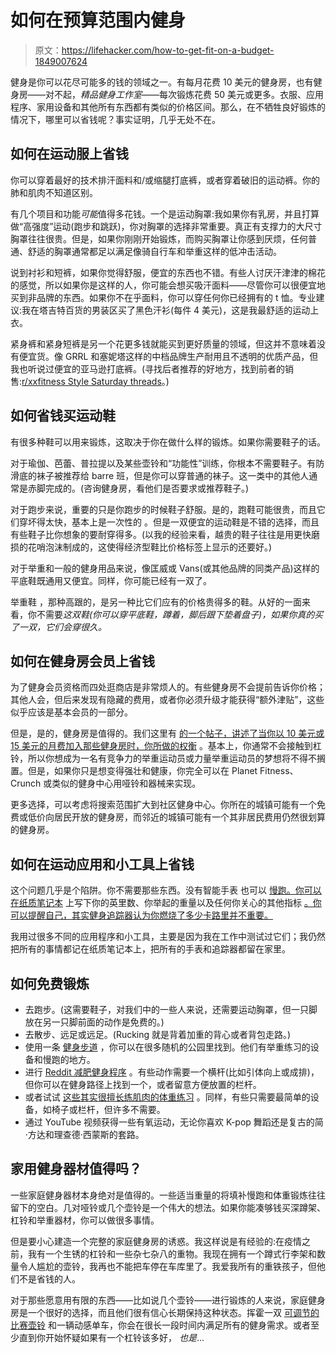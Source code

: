 # 如何在预算范围内健身

> 原文：<https://lifehacker.com/how-to-get-fit-on-a-budget-1849007624>

健身是你可以花尽可能多的钱的领域之一。有每月花费 10 美元的健身房，也有健身房——对不起，*精品健身工作室*——每次锻炼花费 50 美元或更多。衣服、应用程序、家用设备和其他所有东西都有类似的价格区间。那么，在不牺牲良好锻炼的情况下，哪里可以省钱呢？事实证明，几乎无处不在。



## 如何在运动服上省钱

你可以穿着最好的技术排汗面料和/或缩腿打底裤，或者穿着破旧的运动裤。你的肺和肌肉不知道区别。

有几个项目和功能*可能*值得多花钱。一个是运动胸罩:我如果你有乳房，并且打算做“高强度”运动(跑步和跳跃)，你对胸罩的选择非常重要。真正有支撑力的大尺寸胸罩往往很贵。但是，如果你刚刚开始锻炼，而购买胸罩让你感到厌烦，任何普通、舒适的胸罩通常都足以满足像骑自行车和举重这样的低冲击活动。

说到衬衫和短裤，如果你觉得舒服，便宜的东西也不错。有些人讨厌汗津津的棉花的感觉，所以如果你是这样的人，你可能会想买吸汗面料——尽管你可以很便宜地买到非品牌的东西。如果你不在乎面料，你可以穿任何你已经拥有的 t 恤。专业建议:我在塔吉特百货的男装区买了黑色汗衫(每件 4 美元)，这是我最舒适的运动上衣。

紧身裤和紧身短裤是另一个花更多钱就能买到更好质量的领域，但这并不意味着没有便宜货。像 GRRL 和塞妮塔这样的中档品牌生产耐用且不透明的优质产品，但我也听说过便宜的亚马逊打底裤。(寻找后者推荐的好地方，找到前者的销售:[r/xxfitness Style Saturday threads](https://www.reddit.com/r/xxfitness/search/?q=style&restrict_sr=1&sr_nsfw=)。)

## 如何省钱买运动鞋

有很多种鞋可以用来锻炼，这取决于你在做什么样的锻炼。如果你需要鞋子的话。

对于瑜伽、芭蕾、普拉提以及某些壶铃和“功能性”训练，你根本不需要鞋子。有防滑底的袜子被推荐给 barre 班，但是你可以穿普通的袜子。这一类中的其他人通常是赤脚完成的。(咨询健身房，看他们是否要求或推荐鞋子。)

对于跑步来说，重要的只是你跑步的时候鞋子舒服。是的，跑鞋可能很贵，而且它们穿坏得太快，基本上是一次性的 。但是一双便宜的运动鞋是不错的选择，而且有些鞋子比你想象的要耐穿得多。(以我的经验来看，越贵的鞋子往往是用更快磨损的花哨泡沫制成的，这使得经济型鞋比价格标签上显示的还要好。)

对于举重和一般的健身用品来说，像匡威或 Vans(或其他品牌的同类产品)这样的平底鞋既通用又便宜。同样，你可能已经有一双了。

举重鞋 ，那种高跟的，是另一种比它们应有的价格贵得多的鞋。从好的一面来看，你不需要*这双鞋(你可以穿平底鞋，蹲着，脚后跟下垫着盘子)，如果你真的买了一双，它们会穿很久。*

## 如何在健身房会员上省钱

为了健身会员资格而四处逛商店是非常烦人的。有些健身房不会提前告诉你价格；其他人会，但后来发现有隐藏的费用，或者你必须升级才能获得“额外津贴”，这些似乎应该是基本会员的一部分。

但是，是的，健身房是值得的。我们这里有 [的一个帖子，讲述了当你以 10 美元或 15 美元的月费加入那些健身房时，你所做的权衡](https://lifehacker.com/is-a-10-gym-membership-ever-really-worth-it-1848970889) 。基本上，你通常不会接触到杠铃，所以你想成为一名有竞争力的举重运动员或力量举重运动员的梦想将不得不搁置。但是，如果你只是想变得强壮和健康，你完全可以在 Planet Fitness、Crunch 或类似的健身中心用哑铃和器械来实现。

更多选择，可以考虑将搜索范围扩大到社区健身中心。你所在的城镇可能有一个免费或低价向居民开放的健身房，而邻近的城镇可能有一个其非居民费用仍然很划算的健身房。

## 如何在运动应用和小工具上省钱

这个问题几乎是个陷阱。你不需要那些东西。没有智能手表 也可以 [慢跑。你可以在纸质笔记本](https://lifehacker.com/how-to-ditch-your-smartwatch-and-jog-like-its-1982-1848933522) 上写下你的英里数、你举起的重量以及任何你关心的其他指标 [。你可以提醒自己，其实健身追踪器认为你燃烧了多少卡路里并不重要。](https://lifehacker.com/why-you-still-need-a-workout-notebook-1834590216)

我用过很多不同的应用程序和小工具，主要是因为我在工作中测试过它们；我仍然把所有的事情都记在纸质笔记本上，把所有的手表和追踪器都留在家里。

## 如何免费锻炼

*   去跑步。(这需要鞋子，对我们中的一些人来说，还需要运动胸罩，但一只脚放在另一只脚前面的动作是免费的。)
*   去散步、远足或远足。(Rucking 就是背着加重的背心或者背包走路。)
*   使用一条 [健身步道](https://lifehacker.com/find-a-fitness-trail-and-exercise-like-its-1992-1825718545) ，你可以在很多随机的公园里找到。他们有举重练习的设备和慢跑的地方。
*   进行 [Reddit 减肥健身程序](https://lifehacker.com/reddits-beloved-no-weights-workout-is-famous-for-a-reas-1847193925) 。有些动作需要一个横杆(比如引体向上或成排)，但你可以在健身路径上找到一个，或者留意方便放置的栏杆。
*   或者试试 [这些其实很擅长练肌肉的体重练习](https://lifehacker.com/12-bodyweight-exercises-that-will-actually-make-you-str-1847903062) 。同样，有些只需要最简单的设备，如椅子或栏杆，但许多不需要。
*   通过 YouTube 视频获得一些有氧运动，无论你喜欢 K-pop 舞蹈还是复古的简·方达和理查德·西蒙斯的套路。

## 家用健身器材值得吗？

一些家庭健身器材本身绝对是值得的。一些适当重量的将填补慢跑和体重锻炼往往留下的空白。几对哑铃或几个壶铃是一个伟大的想法。如果你能凑够钱买深蹲架、杠铃和举重器材，你可以做很多事情。

但是要小心建造一个完整的家庭健身房的诱惑。我这样说是有经验的:在疫情之前，我有一个生锈的杠铃和一些杂七杂八的重物。我现在拥有一个蹲式行李架和数量令人尴尬的壶铃，我再也不能把车停在车库里了。我爱我所有的重铁孩子，但他们不是省钱的人。

对于那些愿意用有限的东西——比如说几个壶铃——进行锻炼的人来说，家庭健身房是一个很好的选择，而且他们很有信心长期保持这种状态。挥霍一双 [可调节的比赛壶铃](https://lifehacker.com/why-your-home-gym-needs-adjustable-kettlebells-1848784354) 和一辆动感单车，你会在很长一段时间内满足所有的健身需求。或者至少直到你开始怀疑如果有一个杠铃该多好， *也是*...